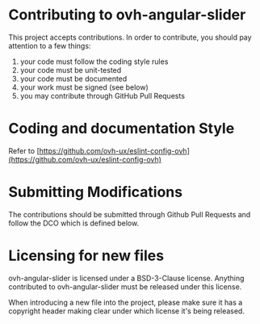 # Contributing to ovh-angular-slider

This project accepts contributions. In order to contribute, you should
pay attention to a few things:

1. your code must follow the coding style rules
2. your code must be unit-tested
3. your code must be documented
4. your work must be signed (see below)
5. you may contribute through GitHub Pull Requests

# Coding and documentation Style

Refer to [https://github.com/ovh-ux/eslint-config-ovh](https://github.com/ovh-ux/eslint-config-ovh)

# Submitting Modifications

The contributions should be submitted through Github Pull Requests
and follow the DCO which is defined below.

# Licensing for new files

ovh-angular-slider is licensed under a BSD-3-Clause license. Anything
contributed to ovh-angular-slider must be released under this license.

When introducing a new file into the project, please make sure it has a
copyright header making clear under which license it's being released.
